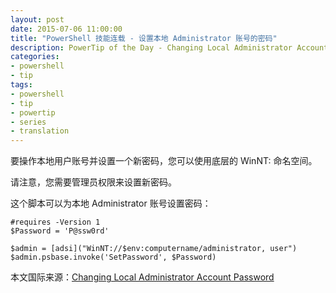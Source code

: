 ```yaml
---
layout: post
date: 2015-07-06 11:00:00
title: "PowerShell 技能连载 - 设置本地 Administrator 账号的密码"
description: PowerTip of the Day - Changing Local Administrator Account Password
categories:
- powershell
- tip
tags:
- powershell
- tip
- powertip
- series
- translation
---
```

要操作本地用户账号并设置一个新密码，您可以使用底层的 WinNT: 命名空间。

请注意，您需要管理员权限来设置新密码。

这个脚本可以为本地 Administrator 账号设置密码：

    #requires -Version 1
    $Password = 'P@ssw0rd'
    
    $admin = [adsi]("WinNT://$env:computername/administrator, user")
    $admin.psbase.invoke('SetPassword', $Password)

<!--more-->
本文国际来源：[Changing Local Administrator Account Password](http://community.idera.com/powershell/powertips/b/tips/posts/changing-local-administrator-account-password)

